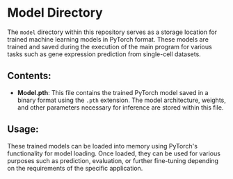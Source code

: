 # Model Directory

The `model` directory within this repository serves as a storage location for trained machine learning models in PyTorch format. These models are trained and saved during the execution of the main program for various tasks such as gene expression prediction from single-cell datasets.

## Contents:

- **Model.pth**: This file contains the trained PyTorch model saved in a binary format using the `.pth` extension. The model architecture, weights, and other parameters necessary for inference are stored within this file.

## Usage:

These trained models can be loaded into memory using PyTorch's functionality for model loading. Once loaded, they can be used for various purposes such as prediction, evaluation, or further fine-tuning depending on the requirements of the specific application.
